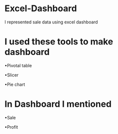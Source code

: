 # Excel-Dashboard
I represented sale data using excel dashboard 
# I used these tools to make dashboard 
•Pivotal table

•Slicer 

•Pie chart

# In Dashboard I mentioned
•Sale

•Profit
 
